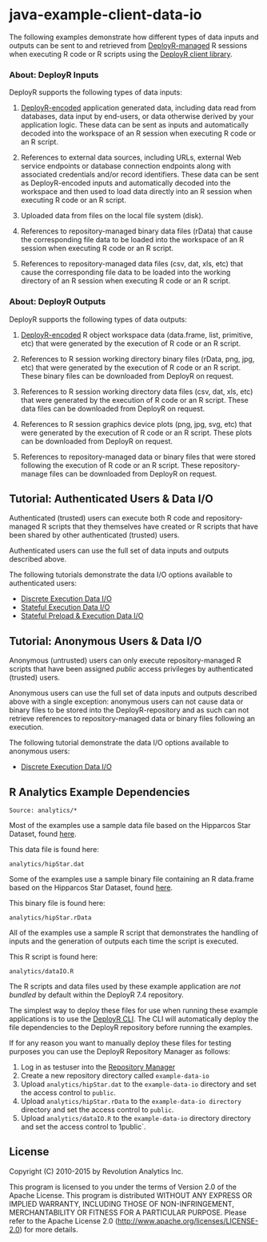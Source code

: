 java-example-client-data-io
===========================

The following examples demonstrate how different types of data inputs and outputs can be sent to and retrieved from [DeployR-managed](http://deployr.revolutionanalytics.com) R sessions when executing R code or R scripts using the [DeployR client library](http://deployr.revolutionanalytics.com/dev).

### About: DeployR Inputs

DeployR supports the following types of data inputs:

1. [DeployR-encoded](http://deployr.revolutionanalytics.com/dev/encoding) application generated data, including data read from databases, data input by end-users, or data otherwise derived by your application logic. These data can be sent as inputs and automatically decoded into the workspace of an R session when executing R code or an R script.

2. References to external data sources, including URLs, external Web service endpoints or database connection endpoints along with associated credentials and/or record identifiers. These data can be sent as DeployR-encoded inputs and automatically decoded into the workspace and then used to load data directly into an R session when executing R code or an R script.

3. Uploaded data from files on the local file system (disk). 

4. References to repository-managed binary data files (rData) that cause the corresponding file data to be loaded into the workspace of an R session when executing R code or an R script.

5. References to repository-managed data files (csv, dat, xls, etc) that cause the corresponding file data to be loaded into the working directory of an R session when executing R code or an R script.


### About: DeployR Outputs

DeployR supports the following types of data outputs:

1. [DeployR-encoded](http://deployr.revolutionanalytics.com/dev/encoding) R object workspace data (data.frame, list, primitive, etc) that were generated by the execution of R code or an R script.

2. References to R session working directory binary files (rData, png, jpg, etc) that were generated by the execution of R code or an R script. These binary files can be downloaded from DeployR on request.

3. References to R session working directory data files (csv, dat, xls, etc) that were generated by the execution of R code or an R script. These data files can be downloaded from DeployR on request.

4. References to R session graphics device plots (png, jpg, svg, etc) that were generated by the execution of R code or an R script. These plots can be downloaded from DeployR on request.

5. References to repository-managed data or binary files that were stored following the execution of R code or an R script. These repository-manage files can be downloaded from DeployR on request.


## Tutorial: Authenticated Users & Data I/O

Authenticated (trusted) users can execute both R code and repository-managed R scripts that they themselves have created or R scripts that have been shared by other authenticated (trusted) users.

Authenticated users can use the full set of data inputs and outputs described above.

The following tutorials demonstrate the data I/O options available to authenticated users:

- [Discrete Execution Data I/O](examples/tutorial/auth-discrete-exec)
- [Stateful Execution Data I/O](examples/tutorial/auth-stateful-exec)
- [Stateful Preload & Execution Data I/O](examples/tutorial/auth-stateful-preload)

## Tutorial: Anonymous Users & Data I/O

Anonymous (untrusted) users can only execute repository-managed R scripts that have been assigned _public_ access privileges by authenticated (trusted) users.

Anonymous users can use the full set of data inputs and outputs described above with a single exception: anonymous users can not cause data or binary files to be stored into the DeployR-repository and as such can not retrieve references to repository-managed data or binary files following an execution.

The following tutorial demonstrate the data I/O options available to anonymous users:

- [Discrete Execution Data I/O](examples/tutorial/anon-discrete-exec)


## R Analytics Example Dependencies

```
Source: analytics/*
```

Most of the examples use a sample data file based on the Hipparcos Star
Dataset, found [here](http://astrostatistics.psu.edu/datasets/HIP_star.html).

This data file is found here:

```
analytics/hipStar.dat
```

Some of the examples use a sample binary file containing an R data.frame based
on the Hipparcos Star Dataset, found [here](http://astrostatistics.psu.edu/datasets/HIP_star.html).

This binary file is found here:

```
analytics/hipStar.rData
```

All of the examples use a sample R script that demonstrates the handling of inputs and the generation of outputs each time the script is executed.

This R script is found here:

```
analytics/dataIO.R
```

The R scripts and data files used by these example application are
*not bundled* by default within the DeployR 7.4 repository.

The simplest way to deploy these files for use when running these
example applications is to use the [DeployR CLI](https://github.com/deployr/cli).
The CLI will automatically deploy the file dependencies to the DeployR
repository before running the examples.

If for any reason you want to manually deploy these files for testing
purposes you can use the DeployR Repository Manager as follows:

1. Log in as testuser into the [Repository Manager](http://deployr.revolutionanalytics.com/documents/help/repo-man/)
2. Create a new repository directory called `example-data-io`
3. Upload `analytics/hipStar.dat` to the `example-data-io`
   directory and set the access control to `public`.
4. Upload `analytics/hipStar.rData` to the `example-data-io directory`
   directory and set the access control to `public`.
5. Upload `analytics/dataIO.R` to the `example-data-io` directory
   directory and set the access control to 1public`.


## License ##

Copyright (C) 2010-2015 by Revolution Analytics Inc.

This program is licensed to you under the terms of Version 2.0 of the
Apache License. This program is distributed WITHOUT
ANY EXPRESS OR IMPLIED WARRANTY, INCLUDING THOSE OF NON-INFRINGEMENT,
MERCHANTABILITY OR FITNESS FOR A PARTICULAR PURPOSE. Please refer to the
Apache License 2.0 (http://www.apache.org/licenses/LICENSE-2.0) for more 
details.
